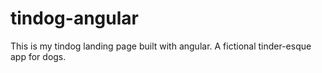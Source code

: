 # tindog-angular
This is my tindog landing page built with angular. A fictional tinder-esque app for dogs. 
